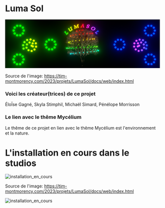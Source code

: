 # Luma Sol
![banniere_page_projet](https://github.com/MeganeRanger/H23_V13_inspirations_RANGER/blob/main/Mycelium/Luma_Sol/media/banniere_page_luma_sol_jpg.png)

Source de l'image: https://tim-montmorency.com/2023/projets/LumaSol/docs/web/index.html

### Voici les créateur(trices) de ce projet

ÉloÏse Gagné, Skyla Stimphil, Michaël Simard, Pénélope Morrisson

### Le lien avec le thême Mycélium 
Le thême de ce projet en lien avec le thême Mycélium est l'environnement et la nature. 

# L'installation en cours dans le studios

![installation_en_cours](https://github.com/MeganeRanger/H23_V13_inspirations_RANGER/blob/main/Mycelium/Luma_Sol/media/installation_en_cours_01.JPG)

Source de l'image: https://tim-montmorency.com/2023/projets/LumaSol/docs/web/index.html

![installation_en_cours](https://github.com/MeganeRanger/H23_V13_inspirations_RANGER/blob/main/Mycelium/Luma_Sol/media/installation_en_cours_02.JPG)
